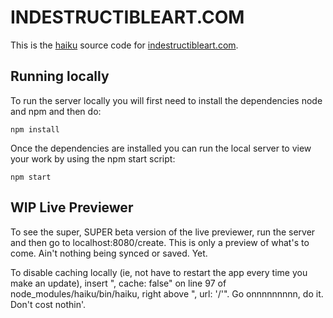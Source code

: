 # INDESTRUCTIBLEART.COM

This is the [haiku](https://npmjs.org/package/haiku) source code for [indestructibleart.com](http://www.indestructibleart.com).

## Running locally

To run the server locally you will first need to install the dependencies node and npm and then do:

    npm install

Once the dependencies are installed you can run the local server to view your work by using the npm start script:

    npm start

## WIP Live Previewer

To see the super, SUPER beta version of the live previewer, run the server and
then go to localhost:8080/create. This is only a preview of what's to come. Ain't
nothing being synced or saved. Yet.

To disable caching locally (ie, not have to restart the app every time you make an update), insert ", cache: false" on line 97 of node_modules/haiku/bin/haiku, right above ", url: '/'". Go onnnnnnnnn, do it. Don't cost nothin'.
